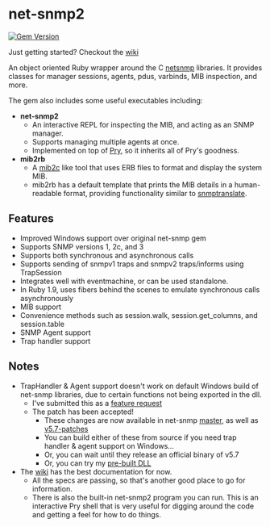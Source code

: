 net-snmp2
=========

[![Gem Version](https://badge.fury.io/rb/net-snmp2.svg)](http://badge.fury.io/rb/net-snmp2)

Just getting started? Checkout the [wiki](https://github.com/jbreeden/net-snmp2/wiki)

An object oriented Ruby wrapper around the C [netsnmp](http://www.net-snmp.org) libraries.
It provides classes for manager sessions, agents, pdus, varbinds, MIB inspection, and more.

The gem also includes some useful executables including:

- **net-snmp2**
  + An interactive REPL for inspecting the MIB, and acting as an SNMP manager.
  + Supports managing multiple agents at once.
  + Implemented on top of [Pry](http://pryrepl.org/), so it inherits all of Pry's goodness.
- **mib2rb**
  + A [mib2c](http://www.net-snmp.org/wiki/index.php/Mib2c) like tool that uses ERB files to format and display the system MIB.
  + mib2rb has a default template that prints the MIB details in a human-readable format, providing functionality similar to [snmptranslate](http://www.net-snmp.org/wiki/index.php/TUT:snmptranslate).

Features
--------

* Improved Windows support over original net-snmp gem
* Supports SNMP versions 1, 2c, and 3
* Supports both synchronous and asynchronous calls
* Supports sending of snmpv1 traps and snmpv2 traps/informs using TrapSession
* Integrates well with eventmachine, or can be used standalone.
* In Ruby 1.9, uses fibers behind the scenes to emulate synchronous calls asynchronously
* MIB support
* Convenience methods such as session.walk, session.get_columns, and session.table
* SNMP Agent support
* Trap handler support

Notes
-----

- TrapHandler & Agent support doesn't work on default Windows build of net-snmp libraries, due to certain functions not being exported in the dll.
  + I've submitted this as a [feature request](https://sourceforge.net/p/net-snmp/feature-requests/181/)
  + The patch has been accepted!
    - These changes are now available in net-snmp [master](https://sourceforge.net/p/net-snmp/code/ci/master/tree/),
      as well as [v5.7-patches](https://sourceforge.net/p/net-snmp/code/ci/V5-7-patches/tree/)
    - You can build either of these from source if you need trap handler & agent support on Windows...
    - Or, you can wait until they release an official binary of v5.7
    - Or, you can try my [pre-built DLL](https://github.com/jbreeden/net-snmp-clone/raw/master/win32/bin/release/netsnmp.dll)
- The [wiki](https://github.com/jbreeden/net-snmp2/wiki) has the best documentation for now.
  + All the specs are passing, so that's another good place to go for information.
  + There is also the built-in net-snmp2 program you can run. This is an interactive Pry shell that is very useful for digging around the code and getting a feel for how to do things.
